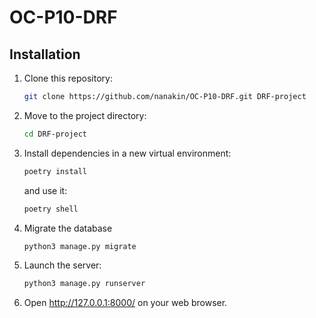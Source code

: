 # OC-P10-DRF

## Installation

1. Clone this repository:
   ```sh
   git clone https://github.com/nanakin/OC-P10-DRF.git DRF-project
   ```
2. Move to the project directory:   
   ```sh
   cd DRF-project
   ```
3. Install dependencies in a new virtual environment:
   ```sh
   poetry install
   ```
   and use it:
   ```sh
   poetry shell
   ```
4. Migrate the database
   ```sh
   python3 manage.py migrate
   ```
5. Launch the server:
   ```sh
   python3 manage.py runserver
   ```
6. Open http://127.0.0.1:8000/ on your web browser.
